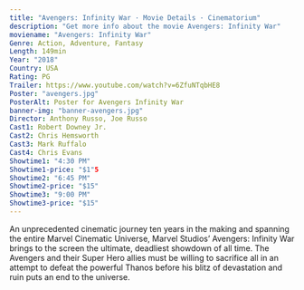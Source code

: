 ```yaml
---
title: "Avengers: Infinity War · Movie Details · Cinematorium"
description: "Get more info about the movie Avengers: Infinity War"
moviename: "Avengers: Infinity War"
Genre: Action, Adventure, Fantasy
Length: 149min
Year: "2018"
Country: USA
Rating: PG
Trailer: https://www.youtube.com/watch?v=6ZfuNTqbHE8
Poster: "avengers.jpg"
PosterAlt: Poster for Avengers Infinity War
banner-img: "banner-avengers.jpg"
Director: Anthony Russo, Joe Russo
Cast1: Robert Downey Jr.
Cast2: Chris Hemsworth
Cast3: Mark Ruffalo
Cast4: Chris Evans
Showtime1: "4:30 PM"
Showtime1-price: "$1"5
Showtime2: "6:45 PM"
Showtime2-price: "$15"
Showtime3: "9:00 PM"
Showtime3-price: "$15"
---
```

An unprecedented cinematic journey ten years in the making and spanning the entire Marvel Cinematic Universe, Marvel Studios’ Avengers: Infinity War brings to the screen the ultimate, deadliest showdown of all time. The Avengers and their Super Hero allies must be willing to sacrifice all in an attempt to defeat the powerful Thanos before his blitz of devastation and ruin puts an end to the universe.

